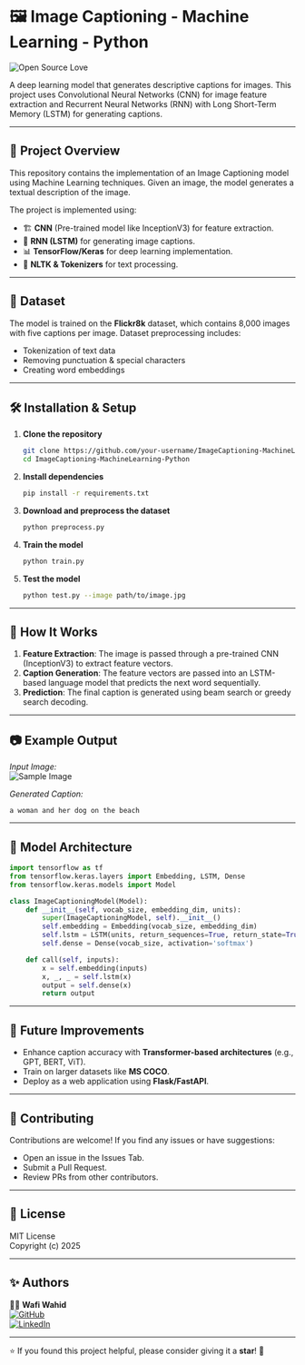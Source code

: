 # 🖼️ Image Captioning - Machine Learning - Python

![Open Source Love](https://badges.frapsoft.com/os/v1/open-source.svg?v=103) 

A deep learning model that generates descriptive captions for images. This project uses Convolutional Neural Networks (CNN) for image feature extraction and Recurrent Neural Networks (RNN) with Long Short-Term Memory (LSTM) for generating captions.

---

## 🧩 Project Overview

This repository contains the implementation of an Image Captioning model using Machine Learning techniques. Given an image, the model generates a textual description of the image. 

The project is implemented using:
- 🏗 **CNN** (Pre-trained model like InceptionV3) for feature extraction.
- 📜 **RNN (LSTM)** for generating image captions.
- 📊 **TensorFlow/Keras** for deep learning implementation.
- 📝 **NLTK & Tokenizers** for text processing.

---

## 📌 Dataset

The model is trained on the **Flickr8k** dataset, which contains 8,000 images with five captions per image. Dataset preprocessing includes:
- Tokenization of text data
- Removing punctuation & special characters
- Creating word embeddings

---

## 🛠 Installation & Setup

1. **Clone the repository**
   ```sh
   git clone https://github.com/your-username/ImageCaptioning-MachineLearning-Python.git
   cd ImageCaptioning-MachineLearning-Python
   ```
2. **Install dependencies**
   ```sh
   pip install -r requirements.txt
   ```
3. **Download and preprocess the dataset**
   ```sh
   python preprocess.py
   ```
4. **Train the model**
   ```sh
   python train.py
   ```
5. **Test the model**
   ```sh
   python test.py --image path/to/image.jpg
   ```

---

## 🚀 How It Works

1. **Feature Extraction**: The image is passed through a pre-trained CNN (InceptionV3) to extract feature vectors.
2. **Caption Generation**: The feature vectors are passed into an LSTM-based language model that predicts the next word sequentially.
3. **Prediction**: The final caption is generated using beam search or greedy search decoding.

---

## 📷 Example Output

_Input Image:_  
![Sample Image](https://storage.googleapis.com/sfr-vision-language-research/BLIP/demo.jpg)

_Generated Caption:_  
```
a woman and her dog on the beach
```

---

## 🤖 Model Architecture

```python
import tensorflow as tf
from tensorflow.keras.layers import Embedding, LSTM, Dense
from tensorflow.keras.models import Model

class ImageCaptioningModel(Model):
    def __init__(self, vocab_size, embedding_dim, units):
        super(ImageCaptioningModel, self).__init__()
        self.embedding = Embedding(vocab_size, embedding_dim)
        self.lstm = LSTM(units, return_sequences=True, return_state=True)
        self.dense = Dense(vocab_size, activation='softmax')

    def call(self, inputs):
        x = self.embedding(inputs)
        x, _, _ = self.lstm(x)
        output = self.dense(x)
        return output
```

---



## 🎯 Future Improvements

- Enhance caption accuracy with **Transformer-based architectures** (e.g., GPT, BERT, ViT).
- Train on larger datasets like **MS COCO**.
- Deploy as a web application using **Flask/FastAPI**.

---

## 🤝 Contributing

Contributions are welcome! If you find any issues or have suggestions:
- Open an issue in the Issues Tab.
- Submit a Pull Request.
- Review PRs from other contributors.

---

## 📜 License

MIT License  
Copyright (c) 2025

---

## ✨ Authors

👨‍💻 **Wafi Wahid**  
[![GitHub](https://img.shields.io/badge/GitHub-Follow-blue?logo=github)](https://github.com/Wafi-wahid)  
[![LinkedIn](https://img.shields.io/badge/LinkedIn-Connect-blue?logo=linkedin)](https://www.linkedin.com/in/wafiwahid26)

---

⭐ If you found this project helpful, please consider giving it a **star**! 🚀


